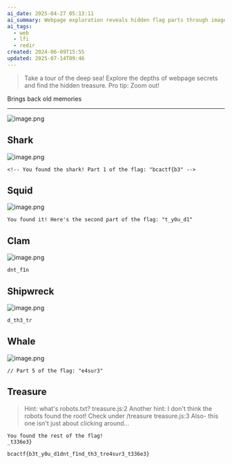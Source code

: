 ```yaml
---
ai_date: 2025-04-27 05:13:11
ai_summary: Webpage exploration reveals hidden flag parts through image hints and script clues, requiring knowledge of robots.txt and directory traversal.
ai_tags:
  - web
  - lfi
  - redir
created: 2024-06-09T15:55
updated: 2025-07-14T09:46
---
```


> Take a tour of the deep sea! Explore the depths of webpage secrets and find the hidden treasure. Pro tip: Zoom out!

Brings back old memories

---

![image.png](https://res.cloudinary.com/kumonochisanaka/image/upload/v1717963655/2024/06/b68dee25263677ed20e862a239836640.png)

## Shark

![image.png](https://res.cloudinary.com/kumonochisanaka/image/upload/v1717964002/2024/06/e21dd6a7d817190c34454c93cb908bfc.png)

```
<!-- You found the shark! Part 1 of the flag: "bcactf{b3" -->
```

## Squid

![image.png](https://res.cloudinary.com/kumonochisanaka/image/upload/v1717963974/2024/06/ff8450b2577ee510fd23142aedfeca34.png)

```
You found it! Here's the second part of the flag: "t_y0u_d1"
```

## Clam

![image.png](https://res.cloudinary.com/kumonochisanaka/image/upload/v1717963896/2024/06/51b2c892fef73a5597e1b318e0d22ce5.png)

```
dnt_f1n
```

## Shipwreck

![image.png](https://res.cloudinary.com/kumonochisanaka/image/upload/v1717963846/2024/06/57fc41940a5c4ead621797b4044173d7.png)

```
d_th3_tr
```

## Whale

![image.png](https://res.cloudinary.com/kumonochisanaka/image/upload/v1717963746/2024/06/92f4e346f8e6003801e9f07e03c26177.png)

```
// Part 5 of the flag: "e4sur3"
```

## Treasure

> Hint: what's robots.txt?
> treasure.js:2 Another hint: I don't think the robots found the root! Check under /treasure
> treasure.js:3 Also- this one isn't just about clicking around...

```
You found the rest of the flag!
_t336e3}
```

```flag
bcactf{b3t_y0u_d1dnt_f1nd_th3_tre4sur3_t336e3}
```